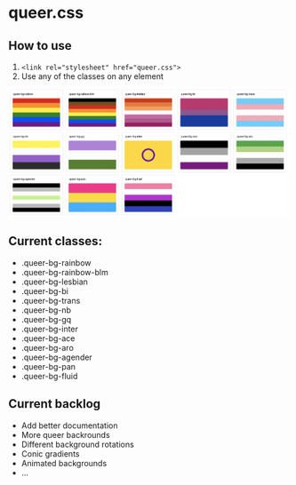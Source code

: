 # queer.css

## How to use
1. `<link rel="stylesheet" href="queer.css">`
2. Use any of the classes on any element 

![screenshot: all current queer flags](samples/screenshot.png)


## Current classes:
- .queer-bg-rainbow
- .queer-bg-rainbow-blm
- .queer-bg-lesbian
- .queer-bg-bi
- .queer-bg-trans
- .queer-bg-nb
- .queer-bg-gq
- .queer-bg-inter
- .queer-bg-ace
- .queer-bg-aro
- .queer-bg-agender
- .queer-bg-pan
- .queer-bg-fluid

## Current backlog
- Add better documentation
- More queer backrounds
- Different background rotations
- Conic gradients
- Animated backgrounds
- ...

